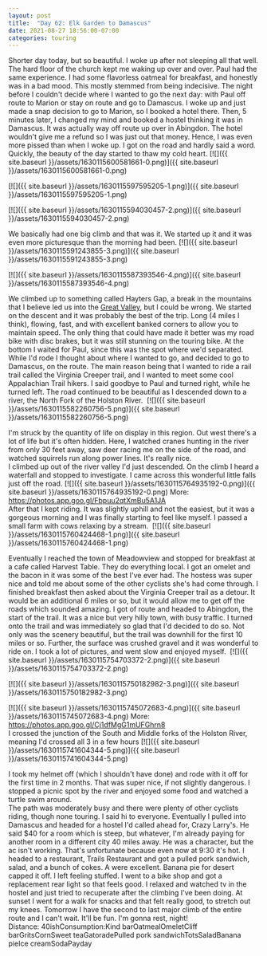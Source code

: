```yaml
---
layout: post
title:  "Day 62: Elk Garden to Damascus"
date: 2021-08-27 18:56:00-07:00
categories: touring
---
```

Shorter day today, but so beautiful. I woke up after not sleeping all that well. The hard floor of the church kept me waking up over and over. Paul had the same experience. I had some flavorless oatmeal for breakfast, and honestly was in a bad mood. This mostly stemmed from being indecisive. The night before I couldn't decide where I wanted to go the next day: with Paul off route to Marion or stay on route and go to Damascus. I woke up and just made a snap decision to go to Marion, so I booked a hotel there. Then, 5 minutes later, I changed my mind and booked a hostel thinking it was in Damascus. It was actually way off route up over in Abingdon. The hotel wouldn't give me a refund so I was just out that money. Hence, I was even more pissed than when I woke up. I got on the road and hardly said a word. Quickly, the beauty of the day started to thaw my cold heart.
[![]({{ site.baseurl }}/assets/1630115600581661-0.png)]({{ site.baseurl }}/assets/1630115600581661-0.png)

[![]({{ site.baseurl }}/assets/1630115597595205-1.png)]({{ site.baseurl }}/assets/1630115597595205-1.png)

[![]({{ site.baseurl }}/assets/1630115594030457-2.png)]({{ site.baseurl }}/assets/1630115594030457-2.png)
  
We basically had one big climb and that was it. We started up it and it was even more picturesque than the morning had been.
[![]({{ site.baseurl }}/assets/1630115591243855-3.png)]({{ site.baseurl }}/assets/1630115591243855-3.png)

[![]({{ site.baseurl }}/assets/1630115587393546-4.png)]({{ site.baseurl }}/assets/1630115587393546-4.png)
  
We climbed up to something called Hayters Gap, a break in the mountains that I believe led us into the [Great Valley](https://en.m.wikipedia.org/wiki/Great_Appalachian_Valley), but I could be wrong. We started on the descent and it was probably the best of the trip. Long (4 miles I think), flowing, fast, and with excellent banked corners to allow you to maintain speed. The only thing that could have made it better was my road bike with disc brakes, but it was still stunning on the touring bike. At the bottom I waited for Paul, since this was the spot where we'd separated. While I'd rode I thought about where I wanted to go, and decided to go to Damascus, on the route. The main reason being that I wanted to ride a rail trail called the Virginia Creeper trail, and I wanted to meet some cool Appalachian Trail hikers. I said goodbye to Paul and turned right, while he turned left. The road continued to be beautiful as I descended down to a river, the North Fork of the Holston River. 
[![]({{ site.baseurl }}/assets/1630115582260756-5.png)]({{ site.baseurl }}/assets/1630115582260756-5.png)
  
I'm struck by the quantity of life on display in this region. Out west there's a lot of life but it's often hidden. Here, I watched cranes hunting in the river from only 30 feet away, saw deer racing me on the side of the road, and watched squirrels run along power lines. It's really nice.   
I climbed up out of the river valley I'd just descended. On the climb I heard a waterfall and stopped to investigate. I came across this wonderful little falls just off the road. [![]({{ site.baseurl }}/assets/1630115764935192-0.png)]({{ site.baseurl }}/assets/1630115764935192-0.png)
More: <https://photos.app.goo.gl/Fbpuu2qtXmBu5A1JA>  
After that I kept riding. It was slightly uphill and not the easiest, but it was a gorgeous morning and I was finally starting to feel like myself. I passed a small farm with cows relaxing by a stream. 
[![]({{ site.baseurl }}/assets/1630115760424468-1.png)]({{ site.baseurl }}/assets/1630115760424468-1.png)
  
Eventually I reached the town of Meadowview and stopped for breakfast at a cafe called Harvest Table. They do everything local. I got an omelet and the bacon in it was some of the best I've ever had. The hostess was super nice and told me about some of the other cyclists she's had come through. I finished breakfast then asked about the Virginia Creeper trail as a detour. It would be an additional 6 miles or so, but it would allow me to get off the roads which sounded amazing. I got of route and headed to Abingdon, the start of the trail. It was a nice but very hilly town, with busy traffic. I turned onto the trail and was immediately so glad that I'd decided to do so. Not only was the scenery beautiful, but the trail was downhill for the first 10 miles or so. Further, the surface was crushed gravel and it was wonderful to ride on. I took a lot of pictures, and went slow and enjoyed myself. 
[![]({{ site.baseurl }}/assets/1630115754703372-2.png)]({{ site.baseurl }}/assets/1630115754703372-2.png)

[![]({{ site.baseurl }}/assets/1630115750182982-3.png)]({{ site.baseurl }}/assets/1630115750182982-3.png)

[![]({{ site.baseurl }}/assets/1630115745072683-4.png)]({{ site.baseurl }}/assets/1630115745072683-4.png)
More: <https://photos.app.goo.gl/Cj1dfMgG1mUFGhrn8>  
I crossed the junction of the South and Middle forks of the Holston River, meaning I'd crossed all 3 in a few hours
[![]({{ site.baseurl }}/assets/1630115741604344-5.png)]({{ site.baseurl }}/assets/1630115741604344-5.png)
  
I took my helmet off (which I shouldn't have done) and rode with it off for the first time in 2 months. That was super nice, if not slightly dangerous. I stopped a picnic spot by the river and enjoyed some food and watched a turtle swim around.   
The path was moderately busy and there were plenty of other cyclists riding, though none touring. I said hi to everyone. Eventually I pulled into Damascus and headed for a hostel I'd called ahead for, Crazy Larry's. He said $40 for a room which is steep, but whatever, I'm already paying for another room in a different city 40 miles away. He was a character, but the ac isn't working. That's unfortunate because even now at 9:30 it's hot. I headed to a restaurant, Trails Restaurant and got a pulled pork sandwich, salad, and a bunch of cokes. A were excellent. Banana pie for desert capped it off. I left feeling stuffed. I went to a bike shop and got a replacement rear light so that feels good. I relaxed and watched tv in the hostel and just tried to recuperate after the climbing I've been doing. At sunset I went for a walk for snacks and that felt really good, to stretch out my knees. Tomorrow I have the second to last major climb of the entire route and I can't wait. It'll be fun. I'm gonna rest, night!  
Distance: 40ishConsumption:Kind barOatmealOmeletCliff barGritsCornSweet teaGatoradePulled pork sandwichTotsSaladBanana pieIce creamSodaPayday  

